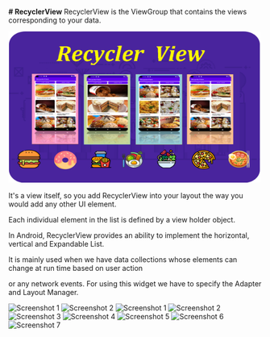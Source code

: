**# RecyclerView**
RecyclerView is the ViewGroup that contains the views corresponding to your data. 

<img src="https://github.com/AsmaJalal/RecyclerView/blob/master/github%20batch.png" alt="Screenshot 1" width="500" height="300">

It's a view itself, so you add RecyclerView into your layout the way you would add any other UI element. 


Each individual element in the list is defined by a view holder object.



In Android, RecyclerView provides an ability to implement the horizontal, vertical and Expandable List. 

It is mainly used when we have data collections whose elements can change at run time based on user action 

or any network events. For using this widget we have to specify the Adapter and Layout Manager.

<img src="https://user-images.githubusercontent.com/64752597/203119710-d0f8a6f0-8a6c-4910-baa7-f312d2f5a7d5.png" alt="Screenshot 1" width="200" height="400">

<img src="https://user-images.githubusercontent.com/64752597/203119947-cddc534f-38ab-43dd-8481-9e7b7bbd4a1d.png" alt="Screenshot 2" width="200" height="400">

<img src="https://user-images.githubusercontent.com/64752597/203119710-d0f8a6f0-8a6c-4910-baa7-f312d2f5a7d5.png" alt="Screenshot 1" width="200" height="400">

<img src="https://user-images.githubusercontent.com/64752597/203119947-cddc534f-38ab-43dd-8481-9e7b7bbd4a1d.png" alt="Screenshot 2" width="200" height="400">

<img src="https://user-images.githubusercontent.com/64752597/203120095-0556836f-d007-4ee4-88c6-98e3c7329439.png" alt="Screenshot 3" width="200" height="400">

<img src="https://user-images.githubusercontent.com/64752597/203120226-71c030c6-b5f5-459d-9542-ab3f8c0892af.png" alt="Screenshot 4" width="200" height="400">

<img src="https://user-images.githubusercontent.com/64752597/203120275-2fd9c3f0-7201-4917-8369-7151acbbb2a4.png" alt="Screenshot 5" width="200" height="400">

<img src="https://user-images.githubusercontent.com/64752597/203120332-e067d537-5e09-4f0e-8c71-ac86a62242b1.png" alt="Screenshot 6" width="200" height="400">

<img src="https://user-images.githubusercontent.com/64752597/203120378-0c4d605d-fd5b-4f60-bff4-ac5903975396.png" alt="Screenshot 7" width="200" height="400">


